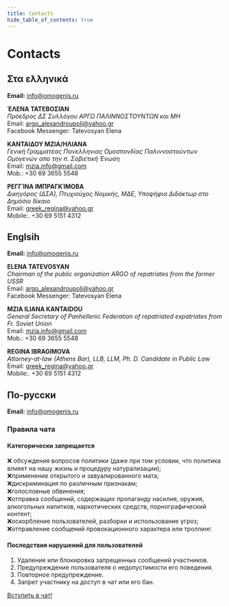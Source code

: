 ```yaml
---
title: Contacts
hide_table_of_contents: true
---
```


# Contacts

## Στα ελληνικά

**Email:** info@omogenis.ru

**ΈΛΕΝΑ ΤΑΤΕΒΟΣΙΆΝ** <br />
*Πρόεδρος ΔΣ Συλλόγου ΑΡΓΩ ΠΑΛΙΝΝΟΣΤΟΥΝΤΩΝ και ΜΗ*<br />
Email: argo_alexandroupoli@yahoo.gr<br />
Facebook Messenger: Tatevosyan Elena

**ΚΑΝΤΑΙΔΟΥ  ΜΖΙΑ/ΗΛΙΑΝΑ**<br />
*Γενική Γραμματέας Πανελληνιας Ομοσπονδίας Παλιννοστούντων Ομογενών απο την π. Σοβιετική Ένωση*<br />
Email: mzia.info@gmail.com<br />
Mob.: +30 69 3655 5548

**ΡΕΓΓΊΝΑ ΙΜΠΡΑΓΚΊΜΟΒΑ**<br />
*Δικηγόρος (ΔΣΑ), Πτυχιούχος Νομικής, ΜΔΕ, Υποψήφια Διδάκτωρ στο Δημόσιο δίκαιο*<br />
Email: greek_regina@yahoo.gr<br />
Mobile:. +30 69 5151 4312<br />

## Englsih

**Email:** info@omogenis.ru

**ELENA TATEVOSYAN** <br />
*Chairman of the public organization ARGO of repatriates from the former USSR*<br />
Email: argo_alexandroupoli@yahoo.gr<br />
Facebook Messenger: Tatevosyan Elena

**MZIA ILIANA KANTAIDOU**<br />
*General Secretary of Panhellenic Federation of repatriated expatriates from Fr. Soviet Union*<br />
Email: mzia.info@gmail.com<br />
Mob.: +30 69 3655 5548

**REGINA IBRAGIMOVA**<br />
*Attorney-at-law (Athens Bar), LLB, LLM, Ph. D. Candidate in Public Law*<br />
Email: greek_regina@yahoo.gr<br />
Mobile:. +30 69 5151 4312<br />

## По-русски

**Email:** info@omogenis.ru

### Правила чата

#### Категорически запрещается
❌ обсуждения вопросов политики (даже при том условии, что политика влияет на нашу жизнь и процедуру натурализации); <br />
❌применение открытого и завуалированного мата;<br />
❌дискриминация по различным признакам;<br />
❌голословные обвинения;<br />
❌отправка сообщений, содержащих пропаганду насилия, оружия, алкогольных напитков, наркотических средств, порнографический контент;<br />
❌оскорбление пользователей, разборки и использование угроз;<br />
❌отправление сообщений провокационного характера или троллинг.<br />

#### Последствия нарушений для пользователей
1. Удаление или блокировка запрещенных сообщений участников.
2. Предупреждение пользователя о недопустимости его поведения.
3. Повторное предупреждение.
4. Запрет участнику на доступ в чат или его бан.

<a
className="button button--primary button--lg" href="https://t.me/+GiOOaM4Qsk04Y2Ji">
Вступить в чат!
</a>